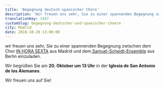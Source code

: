 ```yaml
---
title: 'Begegnung deutsch-spanischer Chöre'
description: 'Wir freuen uns sehr, Sie zu einer spannenden Begegnung zwischen dem Chor IN HORA SEXTA aus Madrid und dem Samuel-Scheidt-Ensemble aus Berlin einzuladen. '
translationKey: 1457
customSlug: begegnung-deutscher-und-spanischer-choere
city: Madrid
date: 2018-10-20 13:00:00
---
```


wir freuen uns sehr, Sie zu einer spannenden Begegnung zwischen dem Chor <a href="https://inhorasexta.com/" target="_blank" rel="nofollow noopener noreferrer" rel="noopener">IN HORA SEXTA</a> aus Madrid und dem<a href="https://www.pmsconcert.de/pdf/Samuel-Scheidt-Ensemble.pdf" target="_blank" rel="nofollow noopener noreferrer" rel="noopener"> Samuel-Scheidt-Ensemble</a> aus Berlin einzuladen.

Wir begrüßen Sie am <strong>20. Oktober um 13 Uhr</strong> in der <strong>Iglesia de San Antonio de los Alemanes</strong>.

Wir freuen uns auf Sie!
